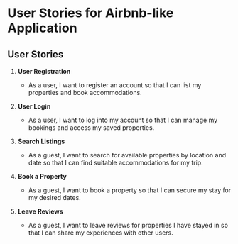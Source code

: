 # User Stories for Airbnb-like Application

## User Stories

1. **User Registration**
   - As a user, I want to register an account so that I can list my properties and book accommodations.

2. **User Login**
   - As a user, I want to log into my account so that I can manage my bookings and access my saved properties.

3. **Search Listings**
   - As a guest, I want to search for available properties by location and date so that I can find suitable accommodations for my trip.

4. **Book a Property**
   - As a guest, I want to book a property so that I can secure my stay for my desired dates.

5. **Leave Reviews**
   - As a guest, I want to leave reviews for properties I have stayed in so that I can share my experiences with other users.